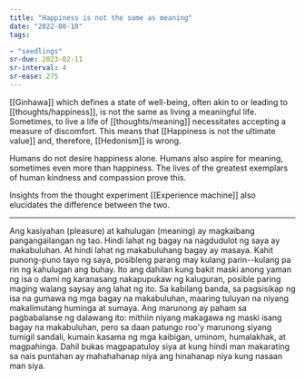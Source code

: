 ```yaml
---
title: "Happiness is not the same as meaning"
date: "2022-08-18"
tags:

- "seedlings"
sr-due: 2023-02-11
sr-interval: 4
sr-ease: 275
---
```


[[Ginhawa]] which defines a state of well-being, often akin to or leading to [[thoughts/happiness]], is not the same as living a meaningful life. Sometimes, to live a life of [[thoughts/meaning]] necessitates accepting a measure of discomfort. This means that [[Happiness is not the ultimate value]] and, therefore, [[Hedonism]] is wrong.

Humans do not desire happiness alone. Humans also aspire for meaning, sometimes even more than happiness. The lives of the greatest exemplars of human kindness and compassion prove this.

Insights from the thought experiment [[Experience machine]] also elucidates the difference between the two.

---

Ang kasiyahan (pleasure) at kahulugan (meaning) ay magkaibang pangangailangan ng tao. Hindi lahat ng bagay na nagdudulot ng saya ay makabuluhan. At hindi lahat ng makabuluhang bagay ay masaya. Kahit punong-puno tayo ng saya, posibleng parang may kulang parin--kulang pa rin ng kahulugan ang buhay. Ito ang dahilan kung bakit maski anong yaman ng isa o dami ng karanasang nakapupukaw ng kaluguran, posible paring maging walang saysay ang lahat ng ito. Sa kabilang banda, sa pagsisikap ng isa na gumawa ng mga bagay na makabuluhan, maaring tuluyan na niyang makalimutang huminga at sumaya. Ang marunong ay paham sa pagbabalanse ng dalawang ito: mithiin niyang makagawa ng maski isang bagay na makabuluhan, pero sa daan patungo roo'y marunong siyang tumigil sandali, kumain kasama ng mga kaibigan, uminom, humalakhak, at magpahinga. Dahil bukas magpapatuloy siya at kung hindi man makarating sa nais puntahan ay mahahahanap niya ang hinahanap niya kung nasaan man siya.
